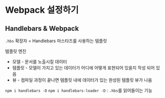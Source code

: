 # Webpack 설정하기

## Handlebars & Webpack
`.hbs` 확장자 = Handlebars
마스타즈를 사용하는 템플릿

템플릿 엔진
- 모델 - 문서를 노출시킬 데이터
- 템플릿 - 모델이 가지고 있는 데이터가 어디에 어떻게 표현되어 있을지 작성 되어 있음
- 뷰 - 컴파일 과정이 끝나면 템플릿 내에 데이터가 있는 완성된 템플릿 뷰가 나옴

`npm i handlebars -D`
`npm i handlebars-loader -D` : `.hbs`를 읽어들이는 기능